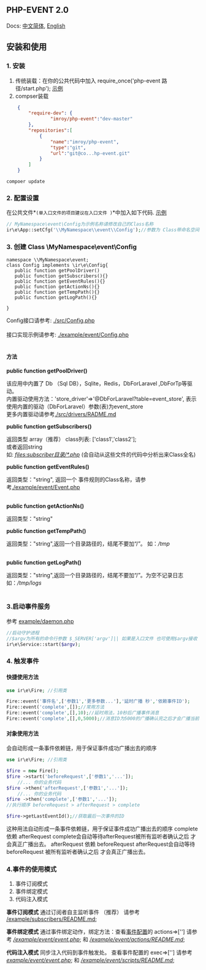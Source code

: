 ## PHP-EVENT 2.0
Docs: [中文简体](./README.md), [English](./README-EN.md)
## 安装和使用
<a name="lang-zh-cn"></a>
### 1. 安装
1. 传统装载：在你的公共代码中加入 require_once('php-event 路径/start.php');  [示例](./example/index.php)
2. compser装载 
```json
    {
        "require-dev": {
                "imroy/php-event":"dev-master"
        },
        "repositories":[
            {
                "name":"imroy/php-event",
                "type":"git",
                "url":"git@co...hp-event.git"
            }
        ]
    }
```

```SHELL
compoer update
```

### 2. 配置设置
在公共文件*`(单入口文件的项目建议在入口文件 )`*中加入如下代码. [示例](./example/index.php)
```php
// MyNamespace\event\Config为示例名称请修改自己的Class名称
ir\e\App::setCfg('\\MyNamespace\\event\\Config');//参数为 Class带命名空间的全名称
```

### 3. 创建 Class \\MyNamespace\event\\Config
```
namespace \\MyNamespace\event;
class Config implements \ir\e\Config{
   public function getPoolDriver()
   public function getSubscribers(){}
   public function getEventRules(){}
   public function getActionNs(){}
   public function getTempPath(){}
   public function getLogPath(){}

}
```
Config接口请参考: [./src/Config.php](./src/Config.php)<br><br>
接口实现示例请参考: [./example/event/Config.php](./example/event/Config.php)<br><br>
#### 方法
**public function getPoolDriver()**

该应用中内置了 Db （Sql DB），Sqlite，Redis，DbForLaravel ,DbForTp等驱动。<br>
内置驱动使用方法：'store_driver'=>'@DbForLaravel?table=event_store', 表示使用内置的驱动（DbForLaravel）参数(表)为event_store
<br> 更多内置驱动请参考[./src/drivers/RADME.md](./src/drivers/README.md)

**public function getSubscribers()**

返回类型 array（推荐）  class列表: ['class1','class2'];<br>
或者返回string <br>
如: <u>_files:subscriber目录/*.php_</u> (会自动从这些文件的代码中分析出来Class全名)

**public function getEventRules()**

返回类型："string", 返回一个 事件规则的Class名称，请参考[./example/event/Event.php](./example/event/Event.php)<br><br>

**public function getActionNs()**

返回类型："string"

**public function getTempPath()**

返回类型："string",返回一个目录路径的，结尾不要加“/”。 如：_/tmp_<br><br>

**public function getLogPath()**

返回类型："string",返回一个目录路径的，结尾不要加“/”。为空不记录日志  如：_/tmp/logs_<br><br>


### 3.启动事件服务
参考 [example/daemon.php](example/daemon.php)
```php
//启动守护进程
//$argv为所有的命令行参数 $_SERVER['argv']|| 如果是入口文件 也可使用$argv接收
ir\e\Service::start($argv);
```

### 4. 触发事件

#### 快捷使用方法
```php
use ir\e\Fire; //引用类

Fire::event('事件名',['参数1','更多参数...'],'延时广播 秒','依赖事件ID');
Fire::event('complete',[]);//常用方法
Fire::event('complete',[],10);//延时用法，10秒后广播事件消息
Fire::event('complete',[],0,5000);//消息ID为5000的广播确认完之后才会广播当前事件
```
#### 对象使用方法
会自动形成一条事件依赖链，用于保证事件成功广播出去的顺序
```php
use ir\e\Fire; //引用类

$fire = new Fire();
$fire ->start('beforeRequest',['参数1','...']);
    //... 你的业务代码
$fire ->then('afterRequest',['参数1','...']);
    //... 你的业务代码
$fire ->then('complete',['参数1','...']);
//执行顺序 beforeRequest > afterRequest > complete

$fire->getLastEventId();//获取最后一次事件的ID
```
这种用法自动形成一条事件依赖链，用于保证事件成功广播出去的顺序
complete 依赖 afterRequest    complete会自动等待afterRequest被所有监听者确认之后 才会真正广播出去。
afterRequest 依赖 beforeRequest    afterRequest会自动等待 beforeRequest 被所有监听者确认之后 才会真正广播出去。

### 4.事件的使用模式

1. 事件订阅模式
1. 事件绑定模式
1. 代码注入模式

**事件订阅模式**
通过订阅者自主监听事件 （推荐）
请参考 [/example/subscribers/README.md](./example/event/subscribers/README.md);


**事件绑定模式**
通过事件绑定动作，绑定方法：查看[事件配置](./example/event/event.php)的 actions=>['']
请参考 _[/example/event/event.php](./example/event/event.php)_; 和 _[/example/event/actions/README.md](./example/event/actions/README.md)_;


**代码注入模式**
同步注入代码到事件触发处。
查看事件配置的 exec=>['']
请参考 _[example/event/event.php](./example/event/event.php)_; 和 _[/example/event/scripts/README.md](./example/event/scripts/README.md)_;



